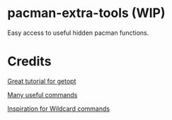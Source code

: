 # pacman-extra-tools (WIP)
Easy access to useful hidden pacman functions.

# Credits
[Great tutorial for getopt](https://www.shellscript.sh/tips/getopt/)

[Many useful commands](https://wiki.archlinux.org/title/Pacman/Tips_and_tricks)

[Inspiration for Wildcard commands](https://bbs.archlinux.org/viewtopic.php?id=135649)

